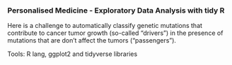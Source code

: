 ### Personalised Medicine - Exploratory Data Analysis with tidy R

Here is a challenge to automatically classify genetic mutations that contribute to cancer tumor growth (so-called “drivers”) in the presence of mutations that are don’t affect the tumors (“passengers”).

Tools: R lang, ggplot2 and tidyverse libraries

